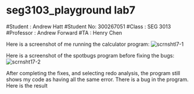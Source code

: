 # seg3103_playground lab7
#Student : Andrew Hatt
#Student No: 300267051
#Class : SEG 3013
#Professor : Andrew Forward
#TA : Henry Chen


Here is a screenshot of me running the calculator program:
![scrnshtl7-1](https://user-images.githubusercontent.com/43865276/126534356-c23fcd7f-e275-4e1b-a5b2-106f57c89957.png)

Here is a screenshot of the spotbugs program before fixing the bugs:
![scrnsht17-2](https://user-images.githubusercontent.com/43865276/126537066-e3c5212b-7699-4be6-9d01-229d9f65668d.png)

After completing the fixes, and selecting redo analysis, the program still shows my code as having all the same error. There is a bug in the program.
Here is the result

